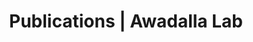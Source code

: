 ---
title: Publications | Awadalla Lab
permalink: /publications/
published: false
isPublic_b: true

publicationType_txt: journal
title_txt: "Rare copy number variants contribute to congenital left-sided heart disease."
pmid_ti: 22969434
publishDate_tdt: "2012-09-01T07:23:33.000Z"
journalTitle_txt: "PLoS genetics"
volume_ti: 8
issue_ti: 9
doi_txt: "10.1371/journal.pgen.1002903"
authors_list: 
  - author_txt: "Hitz MP"
  - author_txt: "Lemieux-Perreault LP"
  - author_txt: "Marshall C"
  - author_txt: "Feroz-Zada Y"
  - author_txt: "Davies R"
  - author_txt: "Yang SW"
  - author_txt: "Lionel AC"
  - author_txt: "D'Amours G"
  - author_txt: "Lemyre E"
  - author_txt: "Cullum R"
  - author_txt: "Bigras JL"
  - author_txt: "Thibeault M"
  - author_txt: "Chetaille P"
  - author_txt: "Montpetit A"
  - author_txt: "Khairy P"
  - author_txt: "Overduin B"
  - author_txt: "Klaassen S"
  - author_txt: "Hoodless P"
  - author_txt: "Awadalla P"
  - author_txt: "Hussin J"
  - author_txt: "Idaghdour Y"
  - author_txt: "Nemer M"
  - author_txt: "Stewart AF"
  - author_txt: "Boerkoel C"
  - author_txt: "Scherer SW"
  - author_txt: "Richter A"
  - author_txt: "Dubé MP"
  - author_txt: "Andelfinger G"
---